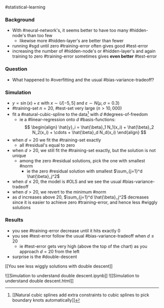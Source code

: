 #statistical-learning

### Background

- With #neural-network's, it seems better to have too many #hidden-node's than too few
    - likewise more #hidden-layer's are better than fewer
- running #sgd until zero #training-error often gives good #test-error
- increasing the number of #hidden-node's or #hidden-layer's and again training to zero #training-error sometimes gives **even better** #test-error

### Question

- What happened to #overfitting and the usual #bias-variance-tradeoff?

### Simulation

- $y=\sin (x) + \varepsilon$ with $x \sim U[-5, 5]$ and $\varepsilon \sim N(\mu, \sigma=0.3)$
- #training-set $n=20$, #test-set very large ($n > 10,000$)
- fit a #natural-cubic-spline to the data[^1] with $d$ #degrees-of-freedom 
	- ie a #linear-regression onto $d$ #basis-functions:
$$
\begin{align}
\hat{y}_i = \hat{\beta}_1 N_1(x_i) + \hat{\beta}_2 N_2(x_i) + \cdots + \hat{\beta}_d N_d(x_i) 
\end{align}
$$
- when $d=20$ we fit the #training-set exactly
	- all #residual's equal to zero
- when $d>20$, we still fit the #training-set exactly, but the solution is not unique
	- among the zero #residual solutions, pick the one with smallest #norm 
		- ie the zero #residual solution with smallest $\sum_{j=1}^d \hat{\beta}_j^2$ 
- when $d \le 20$, the model is #OLS and we see the usual #bias-variance-tradeoff 
- when $d>20$, we revert to the minimum #norm
- as $d$ increases above 20, $\sum_{j=1}^d \hat{\beta}_j^2$ decreases since it is easier to achieve zero #training-error, and hence less #wiggly solutions

### Results
- you see #training-error decrease until it hits exactly 0
- you see #test-error follow the usual #bias-variance-tradeoff when $d \le 20$
	- ie #test-error gets very high (above the top of the chart) as you approach $d=20$ from the left
- surprise is the #double-descent

[[You see less wiggly solutions with double descent]]

![[Simulation to understand double descent.ipynb]]
![[Simulation to understand double descent.html]]




[^1]: [[Natural cubic splines add extra constraints to cubic splines to pick boundary knots automatically]]